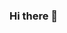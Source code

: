 ### Hi there 👋

<!--
**saidacalexandru/saidacalexandru**

I have 1 years of experience with Swift Development, enjoying all the way of the journey.

🌍  I'm based in Romania
✉️  You can contact me at saidacalexandru@gmail.com
🤝  I'm open to collaborating on interesting projects
Skills
🔭 I’m currently working on Jungle App
